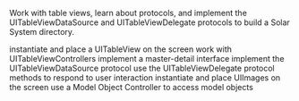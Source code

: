 Work with table views, learn about protocols, and implement the UITableViewDataSource and UITableViewDelegate protocols to build a Solar System directory.

instantiate and place a UITableView on the screen
work with UITableViewControllers
implement a master-detail interface
implement the UITableViewDataSource protocol
use the UITableViewDelegate protocol methods to respond to user interaction
instantiate and place UIImages on the screen
use a Model Object Controller to access model objects
